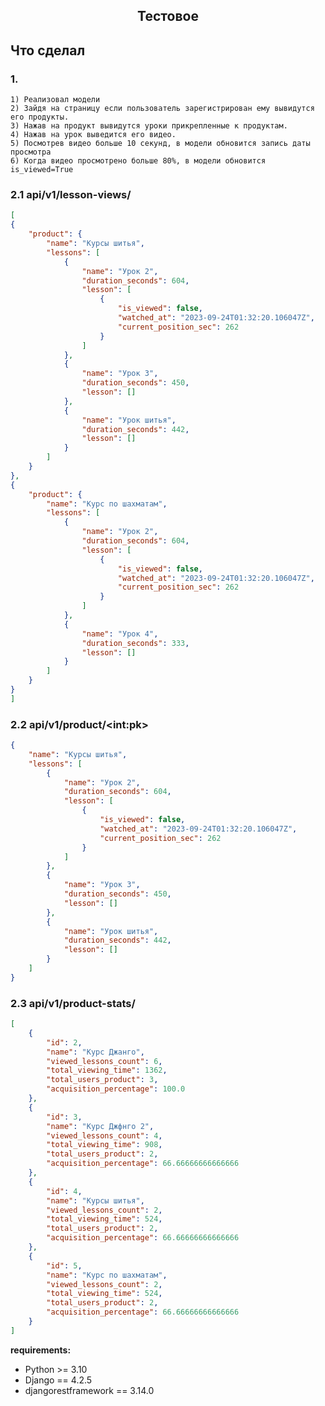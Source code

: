 <h2 align="center">Тестовое</h2>


## Что сделал

### 1.
    1) Реализовал модели
    2) Зайдя на страницу если пользователь зарегистрирован ему вывидутся его продукты.
    3) Нажав на продукт вывидутся уроки прикрепленные к продуктам.
    4) Нажав на урок выведится его видео.
    5) Посмотрев видео больше 10 секунд, в модели обновится запись даты просмотра
    6) Когда видео просмотрено больше 80%, в модели обновится is_viewed=True


### 2.1 api/v1/lesson-views/

 
```json
[
{
    "product": {
        "name": "Курсы шитья",
        "lessons": [
            {
                "name": "Урок 2",
                "duration_seconds": 604,
                "lesson": [
                    {
                        "is_viewed": false,
                        "watched_at": "2023-09-24T01:32:20.106047Z",
                        "current_position_sec": 262
                    }
                ]
            },
            {
                "name": "Урок 3",
                "duration_seconds": 450,
                "lesson": []
            },
            {
                "name": "Урок шитья",
                "duration_seconds": 442,
                "lesson": []
            }
        ]
    }
},
{
    "product": {
        "name": "Курс по шахматам",
        "lessons": [
            {
                "name": "Урок 2",
                "duration_seconds": 604,
                "lesson": [
                    {
                        "is_viewed": false,
                        "watched_at": "2023-09-24T01:32:20.106047Z",
                        "current_position_sec": 262
                    }
                ]
            },
            {
                "name": "Урок 4",
                "duration_seconds": 333,
                "lesson": []
            }
        ]
    }
}
]
```


### 2.2 api/v1/product/\<int:pk>

```json
{
    "name": "Курсы шитья",
    "lessons": [
        {
            "name": "Урок 2",
            "duration_seconds": 604,
            "lesson": [
                {
                    "is_viewed": false,
                    "watched_at": "2023-09-24T01:32:20.106047Z",
                    "current_position_sec": 262
                }
            ]
        },
        {
            "name": "Урок 3",
            "duration_seconds": 450,
            "lesson": []
        },
        {
            "name": "Урок шитья",
            "duration_seconds": 442,
            "lesson": []
        }
    ]
}
```

### 2.3 api/v1/product-stats/

```json
[
    {
        "id": 2,
        "name": "Курс Джанго",
        "viewed_lessons_count": 6,
        "total_viewing_time": 1362,
        "total_users_product": 3,
        "acquisition_percentage": 100.0
    },
    {
        "id": 3,
        "name": "Курс Джфнго 2",
        "viewed_lessons_count": 4,
        "total_viewing_time": 908,
        "total_users_product": 2,
        "acquisition_percentage": 66.66666666666666
    },
    {
        "id": 4,
        "name": "Курсы шитья",
        "viewed_lessons_count": 2,
        "total_viewing_time": 524,
        "total_users_product": 2,
        "acquisition_percentage": 66.66666666666666
    },
    {
        "id": 5,
        "name": "Курс по шахматам",
        "viewed_lessons_count": 2,
        "total_viewing_time": 524,
        "total_users_product": 2,
        "acquisition_percentage": 66.66666666666666
    }
]
```


**requirements:**
- Python >= 3.10
- Django == 4.2.5
- djangorestframework == 3.14.0



